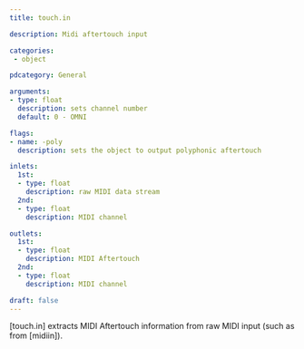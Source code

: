 ```yaml
---
title: touch.in

description: Midi aftertouch input

categories:
 - object

pdcategory: General

arguments:
- type: float
  description: sets channel number
  default: 0 - OMNI

flags:
- name: -poly
  description: sets the object to output polyphonic aftertouch

inlets:
  1st:
  - type: float
    description: raw MIDI data stream
  2nd:
  - type: float
    description: MIDI channel

outlets:
  1st:
  - type: float
    description: MIDI Aftertouch
  2nd:
  - type: float
    description: MIDI channel

draft: false
---
```


[touch.in] extracts MIDI Aftertouch information from raw MIDI input (such as from [midiin]).